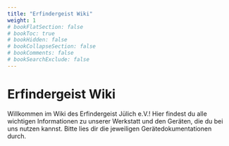```yaml
---
title: "Erfindergeist Wiki"
weight: 1
# bookFlatSection: false
# bookToc: true
# bookHidden: false
# bookCollapseSection: false
# bookComments: false
# bookSearchExclude: false
---
```

# Erfindergeist Wiki
Willkommen im Wiki des Erfindergeist Jülich e.V.!
Hier findest du alle wichtigen Informationen zu unserer Werkstatt und den Geräten, die du bei uns nutzen kannst.
Bitte lies dir die jeweiligen Gerätedokumentationen durch.
